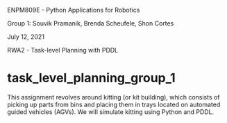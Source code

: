 ENPM809E - Python Applications for Robotics

Group 1: Souvik Pramanik, Brenda Scheufele, Shon Cortes

July 12, 2021

RWA2 - Task-level Planning with PDDL

# task_level_planning_group_1
This assignment revolves around kitting (or kit building), which consists of picking up parts from bins and placing them in trays located on automated guided vehicles (AGVs). We will simulate kitting using Python and PDDL. 

